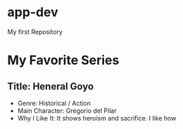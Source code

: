 # app-dev
My first Repository


# My Favorite Series

## Title: Heneral Goyo
- Genre: Historical / Action
- Main Character: Gregorio del Pilar
- Why I Like It: It shows heroism and sacrifice. I like how 
